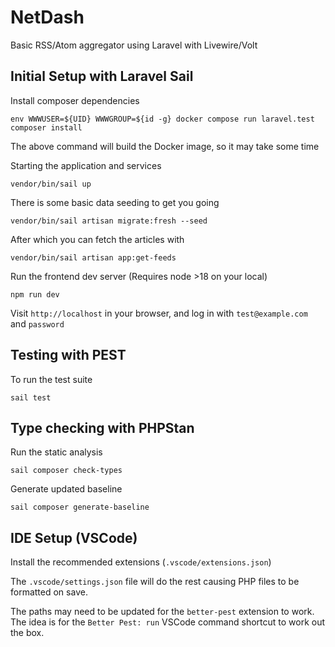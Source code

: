 # NetDash
Basic RSS/Atom aggregator using Laravel with Livewire/Volt

## Initial Setup with Laravel Sail
Install composer dependencies
```
env WWWUSER=${UID} WWWGROUP=${id -g} docker compose run laravel.test composer install
```
The above command will build the Docker image, so it may take some time

Starting the application and services
```
vendor/bin/sail up
```

There is some basic data seeding to get you going
```
vendor/bin/sail artisan migrate:fresh --seed
```

After which you can fetch the articles with
```
vendor/bin/sail artisan app:get-feeds
```

Run the frontend dev server (Requires node >18 on your local)
```
npm run dev
```

Visit `http://localhost` in your browser, and log in with `test@example.com` and `password`

## Testing with PEST
To run the test suite
```
sail test
```

## Type checking with PHPStan
Run the static analysis
```
sail composer check-types
```

Generate updated baseline
```
sail composer generate-baseline
```

## IDE Setup (VSCode)
Install the recommended extensions (`.vscode/extensions.json`)

The `.vscode/settings.json` file will do the rest causing PHP files to be formatted on save.

The paths may need to be updated for the `better-pest` extension to work. The idea is for the `Better Pest: run` VSCode command shortcut to work out the box.